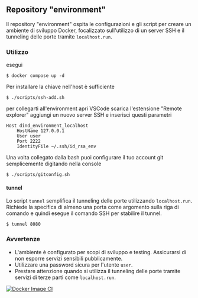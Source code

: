 ## Repository "environment"

Il repository "environment" ospita le configurazioni e gli script per creare un ambiente di sviluppo Docker, focalizzato sull'utilizzo di un server SSH e il tunneling delle porte tramite `localhost.run`.

### Utilizzo

esegui

```
$ docker compose up -d
```

Per installare la chiave nell'host è sufficiente

```
$ ./scripts/ssh-add.sh
```

per collegarti all'environment apri VSCode scarica l'estensione "Remote explorer" aggiungi un nuovo server SSH e inserisci questi parametri

```
Host dind_environment_localhost
    HostName 127.0.0.1
    User user
    Port 2222
    IdentityFile ~/.ssh/id_rsa_env
```

Una volta collegato dalla bash puoi configurare il tuo account git semplicemente digitando nella console

```
$ ./scripts/gitconfig.sh
```

#### tunnel

Lo script `tunnel` semplifica il tunneling delle porte utilizzando `localhost.run`. Richiede la specifica di almeno una porta come argomento sulla riga di comando e quindi esegue il comando SSH per stabilire il tunnel.

```
$ tunnel 8080
```

### Avvertenze

- L'ambiente è configurato per scopi di sviluppo e testing. Assicurarsi di non esporre servizi sensibili pubblicamente.
- Utilizzare una password sicura per l'utente `user`.
- Prestare attenzione quando si utilizza il tunneling delle porte tramite servizi di terze parti come `localhost.run`.


[![Docker Image CI](https://github.com/h4shell/environment/actions/workflows/docker-image.yml/badge.svg)](https://github.com/h4shell/environment/actions/workflows/docker-image.yml)
